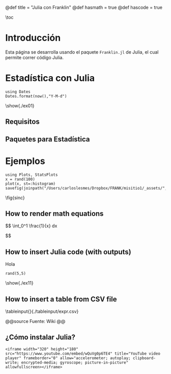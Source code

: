 @def title = "Julia con Franklin"
@def hasmath = true
@def hascode = true

\toc

# Introducción

Esta página se desarrolla usando el paquete `Franklin.jl` de Julia, el cual permite correr código Julia. 

# Estadística con Julia

```julia:./ex01
using Dates
Dates.format(now(),"Y-M-d")
```

\show{./ex01}

## Requisitos

## Paquetes para Estadística

# Ejemplos

```julia:plot
using Plots, StatsPlots
x = rand(100)
plot(x, st=:histogram) 
savefig(joinpath("/Users/carloslesmes/Dropbox/FRANK/misitio1/_assets/","sinc.svg"))
```

\fig{sinc}

## How to render math equations

$$
\int_0^1 \frac{1}{x} dx

$$

## How to insert Julia code (with outputs)

Hola

```julia:./ex11
rand(5,5)
```

\show{./ex11}

## How to insert a table from CSV file

\tableinput{}{./tableinput/expr.csv}

@@source
Fuente: Wiki
@@

## ¿Cómo instalar Julia?



~~~
<iframe width="320" height="180" src="https://www.youtube.com/embed/wQuVg0p6TE4" title="YouTube video player" frameborder="0" allow="accelerometer; autoplay; clipboard-write; encrypted-media; gyroscope; picture-in-picture" allowfullscreen></iframe>
~~~


<!-- # Franklin syntax sandbox

This page is meant as a sandbox for Franklin Syntax so that you can quickly practice or experience things.

## Sandbox

Write whatever you want here to practice Franklin Syntax:

```julia:./ex1
using LinearAlgebra, Random
Random.seed!(135)
a, b = randn(50), randn(50)
println(dot(a, b))
println(sum(ai * bi for (ai, bi) ∈ zip(a, b)))
```

\output{./ex1}

(yet another example that floating point arithmetics can be complicated).

$$ \forall x \in \R:\quad \scal{x, x} \ge 0 $$

\newcommand{\E}{\mathbb E}

Surely some people remember the ordering, but I always forget:

$$ \varphi(\E[X]) \le \E[\varphi(X)] $$

for $\varphi$ convex. -->
